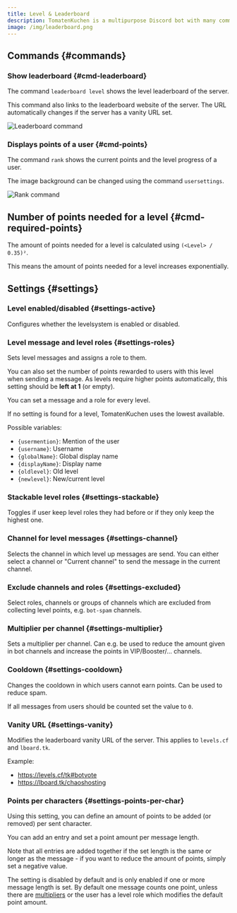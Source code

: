 ```yaml
---
title: Level & Leaderboard
description: TomatenKuchen is a multipurpose Discord bot with many common and innovative features for your server. Explains the leaderboard and the level system of the bot.
image: /img/leaderboard.png
---
```


## Commands {#commands}

### Show leaderboard {#cmd-leaderboard}

The command `leaderboard level` shows the level leaderboard of the server.

This command also links to the leaderboard website of the server.
The URL automatically changes if the server has a vanity URL set.

![Leaderboard command](/img/leaderboard.png)

### Displays points of a user {#cmd-points}

The command `rank` shows the current points and the level progress of a user.

The image background can be changed using the command `usersettings`.

![Rank command](/img/rank.png)

## Number of points needed for a level {#cmd-required-points}

The amount of points needed for a level is calculated using `(<Level> / 0.35)²`.

This means the amount of points needed for a level increases exponentially.

## Settings {#settings}

### Level enabled/disabled {#settings-active}

Configures whether the levelsystem is enabled or disabled.

### Level message and level roles {#settings-roles}

Sets level messages and assigns a role to them.

You can also set the number of points rewarded to users with this level when sending a message.
As levels require higher points automatically, this setting should be **left at 1** (or empty).

You can set a message and a role for every level.

If no setting is found for a level, TomatenKuchen uses the lowest available.

Possible variables:
- `{usermention}`: Mention of the user
- `{username}`: Username
- `{globalName}`: Global display name
- `{displayName}`: Display name
- `{oldlevel}`: Old level
- `{newlevel}`: New/current level

### Stackable level roles {#settings-stackable}

Toggles if user keep level roles they had before or if they only keep the highest one.

### Channel for level messages {#settings-channel}

Selects the channel in which level up messages are send. You can either select a channel or "Current channel" to send the message in the current channel.

### Exclude channels and roles {#settings-excluded}

Select roles, channels or groups of channels which are excluded from collecting level points, e.g. `bot-spam` channels.

### Multiplier per channel {#settings-multiplier}

Sets a multiplier per channel. Can e.g. be used to reduce the amount given in bot channels and increase the points in VIP/Booster/… channels.

### Cooldown {#settings-cooldown}

Changes the cooldown in which users cannot earn points. Can be used to reduce spam.

If all messages from users should be counted set the value to `0`.

### Vanity URL {#settings-vanity}

Modifies the leaderboard vanity URL of the server.
This applies to `levels.cf` and `lboard.tk`.

Example:
- https://levels.cf/tk#botvote
- https://lboard.tk/chaoshosting

### Points per characters {#settings-points-per-char}

Using this setting, you can define an amount of points to be added (or removed) per sent character.

You can add an entry and set a point amount per message length.

Note that all entries are added together if the set length is the same or longer as the message -
if you want to reduce the amount of points, simply set a negative value.

The setting is disabled by default and is only enabled if one or more message length is set.
By default one message counts one point, unless there are [multipliers](#settings-multiplier) or the user has a level role which modifies the default point amount.
